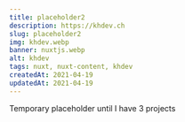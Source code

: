 ```yaml
---
title: placeholder2
description: https://khdev.ch
slug: placeholder2
img: khdev.webp
banner: nuxtjs.webp
alt: khdev
tags: nuxt, nuxt-content, khdev
createdAt: 2021-04-19
updatedAt: 2021-04-19
---
```


Temporary placeholder until I have 3 projects

<!--more-->
